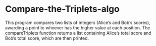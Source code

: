 # Compare-the-Triplets-algo
This program compares two lists of integers (Alice’s and Bob’s scores), awarding a point to whoever has the higher value at each position. The compareTriplets function returns a list containing Alice’s total score and Bob’s total score, which are then printed.
